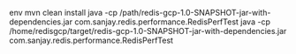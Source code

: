 env
mvn clean install
java -cp  /path/redis-gcp-1.0-SNAPSHOT-jar-with-dependencies.jar  com.sanjay.redis.performance.RedisPerfTest
java -cp  /home/redisgcp/target/redis-gcp-1.0-SNAPSHOT-jar-with-dependencies.jar  com.sanjay.redis.performance.RedisPerfTest
